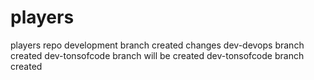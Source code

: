 # players
players repo
development branch created
changes
dev-devops branch created
dev-tonsofcode branch will be created
dev-tonsofcode branch created